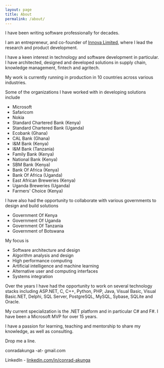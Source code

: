 ```yaml
---
layout: page
title: About
permalink: /about/
---
```


I have been writing software professionally for decades. 

I am an entrepreneur, and co-founder of [Innova Limited](http://www.innova.co.ke/), where I lead the research and product development. 

I have a keen interest in technology and software development in particular. I have architected, designed and developed solutions in supply chain, knowledge management, fintech and agritech.

My work is currently running in production in 10 countries across various industries.

Some of the organizations I have worked with in developing solutions include
* Microsoft
* Safaricom
* Nokia
* Standard Chartered Bank (Kenya)
* Standard Chartered Bank (Uganda)
* Ecobank (Ghana)
* CAL Bank (Ghana)
* I&M Bank (Kenya)
* I&M Bank (Tanzania)
* Family Bank (Kenya)
* National Bank (Kenya)
* SBM Bank (Kenya)
* Bank Of Africa (Kenya)
* Bank Of Africa (Uganda)
* East African Breweries (Kenya)
* Uganda Breweries (Uganda)
* Farmers' Choice (Kenya)

I have also had the opportunity to collaborate with various governments to design and build solutions
* Government Of Kenya
* Government Of Uganda
* Government Of Tanzania
* Government of Botswana

My focus is
* Software architecture and design
* Algorithm analysis and design
* High performance computing
* Artificial intelligence and machine learning
* Alternative user and computing interfaces
* Systems integration

Over the years I have had the opportunity to work on several technology stacks including ASP.NET, C, C++, Python, PHP, Java, Visual Basic, Visual Basic.NET, Delphi, SQL Server, PostgreSQL, MySQL, Sybase, SQLite and Oracle.

My current specialization is the .NET platform and in particular C# and F#. I have been a Microsoft MVP for over 15 years.

I have a passion for learning, teaching and mentorship to share my knowledge, as well as consulting.

Drop me a line.

conradakunga -at- gmail.com

LinkedIn - [linkedin.com/in/conrad-akunga](https://www.www.linkedin.com/in/conrad-akunga)